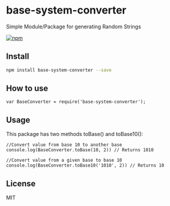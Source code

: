 # base-system-converter
Simple Module/Package for generating Random Strings

[![npm](https://badgen.net/npm/v/base-system-converter)](https://www.npmjs.com/package/base-system-converter)

## Install
```sh
npm install base-system-converter --save
```

## How to use
```
var BaseConverter = require('base-system-converter');
```

## Usage
This package has two methods toBase() and toBase10():

```
//Convert value from base 10 to another base
console.log(BaseConverter.toBase(10, 2)) // Returns 1010

//Convert value from a given base to base 10
console.log(BaseConverter.toBase10('1010', 2)) // Returns 10
```

## License
MIT

